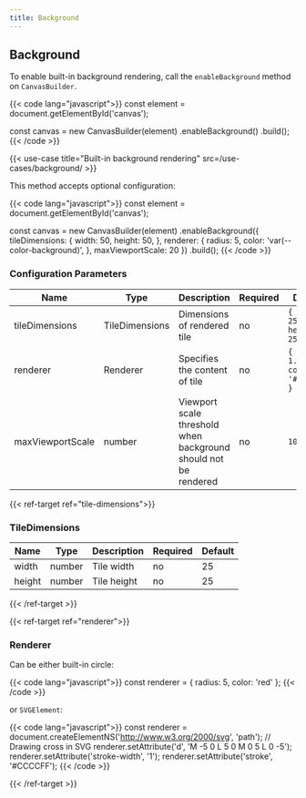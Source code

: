 ```yaml
---
title: Background
---
```


## Background

To enable built-in background rendering, call the `enableBackground` method on `CanvasBuilder`.

{{< code lang="javascript">}}
const element = document.getElementById('canvas');

const canvas = new CanvasBuilder(element)
  .enableBackground()
  .build();
{{< /code >}}

{{< use-case title="Built-in background rendering" src=/use-cases/background/ >}}

This method accepts optional configuration:

{{< code lang="javascript">}}
const element = document.getElementById('canvas');

const canvas = new CanvasBuilder(element)
  .enableBackground({
    tileDimensions: {
      width: 50,
      height: 50,
    },
    renderer: {
      radius: 5,
      color: 'var(--color-background)',
    },
    maxViewportScale: 20
  })
  .build();
{{< /code >}}

### Configuration Parameters

| Name             | Type                                                   | Description                                                       | Required | Default                             |
|------------------|--------------------------------------------------------|-------------------------------------------------------------------|----------|-------------------------------------|
| tileDimensions   | <span data-ref="tile-dimensions">TileDimensions</span> | Dimensions of rendered tile                                       | no       | `{ width: 25, height: 25 }`         |
| renderer         | <span data-ref="renderer">Renderer</span>              | Specifies the content of tile                                     | no       | `{ radius: 1.5, color: '#d8d8d8' }` |
| maxViewportScale | number                                                 | Viewport scale threshold when background should not be rendered   | no       | `10`                                |

{{< ref-target ref="tile-dimensions">}}

### TileDimensions

| Name   | Type   | Description | Required | Default |
|--------|--------|-------------|----------|---------|
| width  | number | Tile width  | no       | 25      |
| height | number | Tile height | no       | 25      |

{{< /ref-target >}}

{{< ref-target ref="renderer">}}

### Renderer

Can be either built-in circle:

{{< code lang="javascript">}}
const renderer = { radius: 5, color: 'red' };
{{< /code >}}

or `SVGElement`:

{{< code lang="javascript">}}
const renderer = document.createElementNS('http://www.w3.org/2000/svg', 'path');
// Drawing cross in SVG
renderer.setAttribute('d', 'M -5 0 L 5 0 M 0 5 L 0 -5');
renderer.setAttribute('stroke-width', '1');
renderer.setAttribute('stroke', '#CCCCFF');
{{< /code >}}

{{< /ref-target >}}
